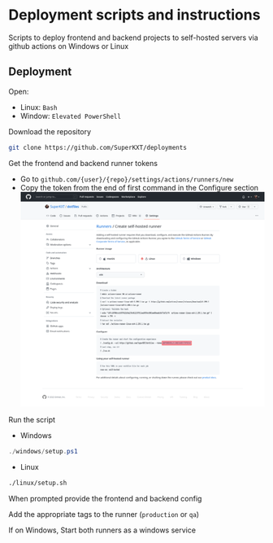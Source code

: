 # Deployment scripts and instructions

Scripts to deploy frontend and backend projects to self-hosted servers via github actions on Windows or Linux

## Deployment

Open:

- Linux: `Bash`
- Window: `Elevated PowerShell`

Download the repository

```bash
git clone https://github.com/SuperKXT/deployments
```

Get the frontend and backend runner tokens

- Go to `github.com/{user}/{repo}/settings/actions/runners/new`
- Copy the token from the end of first command in the Configure section ![image](./images/token.png)

Run the script

- Windows

```powershell
./windows/setup.ps1
```

- Linux

```bash
./linux/setup.sh
```

When prompted provide the frontend and backend config

Add the appropriate tags to the runner (`production` or `qa`)

If on Windows, Start both runners as a windows service

